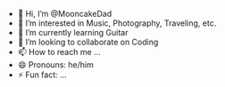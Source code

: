 - 👋 Hi, I’m @MooncakeDad
- 👀 I’m interested in Music, Photography, Traveling, etc.
- 🌱 I’m currently learning Guitar
- 💞️ I’m looking to collaborate on Coding
- 📫 How to reach me ...
- 😄 Pronouns: he/him
- ⚡ Fun fact: ...

<!---
MooncakeDad/MooncakeDad is a ✨ special ✨ repository because its `README.md` (this file) appears on your GitHub profile.
You can click the Preview link to take a look at your changes.
--->
